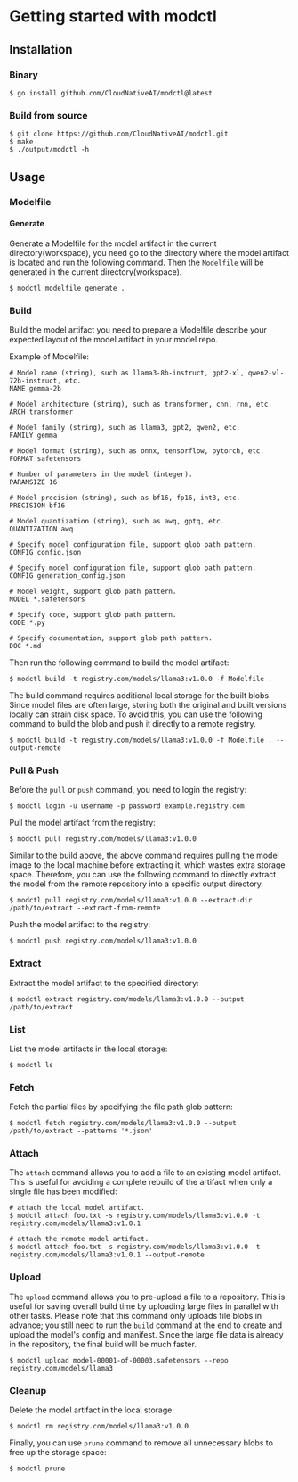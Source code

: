 # Getting started with modctl

## Installation

### Binary

```shell
$ go install github.com/CloudNativeAI/modctl@latest
```

### Build from source

```shell
$ git clone https://github.com/CloudNativeAI/modctl.git
$ make
$ ./output/modctl -h
```

## Usage

### Modelfile

#### Generate

Generate a Modelfile for the model artifact in the current directory(workspace),
you need go to the directory where the model artifact is located and
run the following command. Then the `Modelfile` will be generated in the current
directory(workspace).

```shell
$ modctl modelfile generate .
```

### Build

Build the model artifact you need to prepare a Modelfile describe your expected layout of the model artifact in your model repo.

Example of Modelfile:

```shell
# Model name (string), such as llama3-8b-instruct, gpt2-xl, qwen2-vl-72b-instruct, etc.
NAME gemma-2b

# Model architecture (string), such as transformer, cnn, rnn, etc.
ARCH transformer

# Model family (string), such as llama3, gpt2, qwen2, etc.
FAMILY gemma

# Model format (string), such as onnx, tensorflow, pytorch, etc.
FORMAT safetensors

# Number of parameters in the model (integer).
PARAMSIZE 16

# Model precision (string), such as bf16, fp16, int8, etc.
PRECISION bf16

# Model quantization (string), such as awq, gptq, etc.
QUANTIZATION awq

# Specify model configuration file, support glob path pattern.
CONFIG config.json

# Specify model configuration file, support glob path pattern.
CONFIG generation_config.json

# Model weight, support glob path pattern.
MODEL *.safetensors

# Specify code, support glob path pattern.
CODE *.py

# Specify documentation, support glob path pattern.
DOC *.md
```

Then run the following command to build the model artifact:

```shell
$ modctl build -t registry.com/models/llama3:v1.0.0 -f Modelfile .
```

The build command requires additional local storage for the built blobs. Since model files are often large, storing both the original and built versions locally can strain disk space. To avoid this, you can use the following command to build the blob and push it directly to a remote registry.


```shell
$ modctl build -t registry.com/models/llama3:v1.0.0 -f Modelfile . --output-remote
```

### Pull & Push

Before the `pull` or `push` command, you need to login the registry:

```shell
$ modctl login -u username -p password example.registry.com
```

Pull the model artifact from the registry:

```shell
$ modctl pull registry.com/models/llama3:v1.0.0
```

Similar to the build above, the above command requires pulling the model image to the local machine before extracting it, which wastes extra storage space. Therefore, you can use the following command to directly extract the model from the remote repository into a specific output directory.

```shell
$ modctl pull registry.com/models/llama3:v1.0.0 --extract-dir /path/to/extract --extract-from-remote
```

Push the model artifact to the registry:

```shell
$ modctl push registry.com/models/llama3:v1.0.0
```

### Extract

Extract the model artifact to the specified directory:

```shell
$ modctl extract registry.com/models/llama3:v1.0.0 --output /path/to/extract
```


### List

List the model artifacts in the local storage:

```shell
$ modctl ls
```

### Fetch

Fetch the partial files by specifying the file path glob pattern:

```shell
$ modctl fetch registry.com/models/llama3:v1.0.0 --output /path/to/extract --patterns '*.json'
```

### Attach

The `attach` command allows you to add a file to an existing model artifact. This is useful for avoiding a complete rebuild of the artifact when only a single file has been modified:

```shell
# attach the local model artifact.
$ modctl attach foo.txt -s registry.com/models/llama3:v1.0.0 -t registry.com/models/llama3:v1.0.1

# attach the remote model artifact.
$ modctl attach foo.txt -s registry.com/models/llama3:v1.0.0 -t registry.com/models/llama3:v1.0.1 --output-remote
```

### Upload

The `upload` command allows you to pre-upload a file to a repository. This is useful for saving overall build time by uploading large files in parallel with other tasks. Please note that this command only uploads file blobs in advance; you still need to run the `build` command at the end to create and upload the model's config and manifest. Since the large file data is already in the repository, the final build will be much faster.

```shell
$ modctl upload model-00001-of-00003.safetensors --repo registry.com/models/llama3
```


### Cleanup

Delete the model artifact in the local storage:

```shell
$ modctl rm registry.com/models/llama3:v1.0.0
```

Finally, you can use `prune` command to remove all unnecessary blobs to free up the storage space:

```shell
$ modctl prune
```
